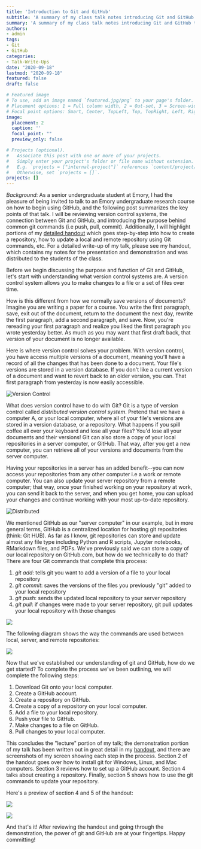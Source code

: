 ```yaml
---
title: 'Introduction to Git and GitHub'
subtitle: 'A summary of my class talk notes introducing Git and GitHub to an undergraduate research course'
summary: 'A summary of my class talk notes introducing Git and GitHub to an undergraduate research course'
authors:
- admin
tags:
- Git
- GitHub
categories:
- Talk-Write-Ups
date: "2020-09-18"
lastmod: "2020-09-18"
featured: false
draft: false

# Featured image
# To use, add an image named `featured.jpg/png` to your page's folder.
# Placement options: 1 = Full column width, 2 = Out-set, 3 = Screen-width
# Focal point options: Smart, Center, TopLeft, Top, TopRight, Left, Right, BottomLeft, Bottom, BottomRight
image:
  placement: 2
  caption: ''
  focal_point: ""
  preview_only: false

# Projects (optional).
#   Associate this post with one or more of your projects.
#   Simply enter your project's folder or file name without extension.
#   E.g. `projects = ["internal-project"]` references `content/project/deep-learning/index.md`.
#   Otherwise, set `projects = []`.
projects: []
---
```


_Background_: As a senior undergraduate student at Emory, I had the pleasure of being invited to talk to an Emory undergraduate research course on how to begin using GitHub, and the following post summarizes the key points of that talk. I will be reviewing version control systems, the connection between Git and GitHub, and introducing the purpose behind common git commands (i.e push, pull, commit). Additionally, I will highlight portions of my [detailed handout]("files/Introduction_to_GitHub_doc.pdf") which goes step-by-step into how to create a repository, how to update a local and remote repository using Git commands, etc. For a detailed write-up of my talk, please see my handout, which contains my notes for the presentation and demonstration and was distributed to the students of the class.

Before we begin discussing the purpose and function of Git and GitHub, let's start with understanding what version control systems are. A version control system allows you to make changes to a file or a set of files over time.

How is this different from how we normally save versions of documents? Imagine you are writing a paper for a course. You write the first paragraph, save, exit out of the document, return to the document the next day, rewrite the first paragraph, add a second paragraph, and save. Now, you're rereading your first paragraph and realize you liked the first paragraph you wrote yesterday better. As much as you may want that first draft back, that version of your document is no longer available.

Here is where version control solves your problem. With version control, you have access multiple versions of a document, meaning you'll have a record of all the changes that has been done to a document. Your file's versions are stored in a version database. If you don't like a current version of a document and want to revert back to an older version, you can. That first paragraph from yesterday is now easily accessible.

![Version Control](version_control.png)

What does version control have to do with Git? Git is a type of version control called _distributed version control system_. Pretend that we have a computer A, or your local computer, where all of your file's versions are stored in a version database, or a repository. What happens if you spill coffee all over your keyboard and lose all your files? You'd lose all your documents and their versions! Git can also store a copy of your local repositories in a server computer, or GitHub. That way, after you get a new computer, you can retrieve all of your versions and documents from the server computer.

Having your repositories in a server has an added benefit--you can now access your repositories from any other computer i.e a work or remote computer. You can also update your server repository from a remote computer; that way, once your finished working on your repository at work, you can send it back to the server, and when you get home, you can upload your changes and continue working with your most up-to-date repository.

![Distributed](distributed.png)

We mentioned GitHub as our "server computer" in our example, but in more general terms, GitHub is a centralized location for hosting git repositories (think: Git HUB). As far as I know, git repositories can store and update almost any file type including Python and R scripts, Jupyter notebooks, RMarkdown files, and PDFs. We've previously said we can store a copy of our local repository on GitHub.com, but how do we technically to do that? There are four Git commands that complete this process:

1. _git add_: tells git you want to add a version of a file to your local repository
2. _git commit_: saves the versions of the files you previously "git" added to your local repository
3. _git push_: sends the updated local repository to your server repository
4. _git pull_: if changes were made to your server repository, git pull updates your local repository with those changes

![](git_push_pull_commands.jpg)

The following diagram shows the way the commands are used between local, server, and remote repositories:

![](git_github_diagram.png)

Now that we've established our understanding of git and GitHub, how do we get started? To complete the process we've been outlining, we will complete the following steps:

1. Download Git onto your local computer.
2. Create a GitHub account.
3. Create a repository on GitHub.
4. Create a copy of a repository on your local computer.
5. Add a file to your local repository.
6. Push your file to GitHub.
7. Make changes to a file on GitHub.
8. Pull changes to your local computer.

This concludes the "lecture" portion of my talk; the demonstration portion of my talk has been written out in great detail in my [handout]("files/Introduction_to_GitHub_doc.pdf"), and there are screenshots of my screen showing each step in the process. Section 2 of the handout goes over how to install git for Windows, Linux, and Mac computers. Section 3 reviews how to set up a GitHub account. Section 4 talks about creating a repository. Finally, section 5 shows how to use the git commands to update your repository.

Here's a preview of section 4 and 5 of the handout:

![](handout_pic_1.png)

![](handout_pic_2.png)

And that's it! After reviewing the handout and going through the demonstration, the power of git and GitHub are at your fingertips. Happy committing!
